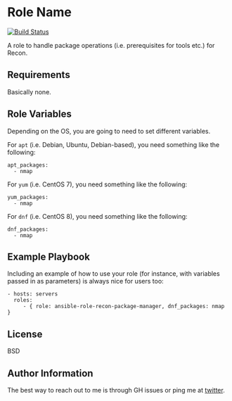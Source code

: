 Role Name
=========

[![Build Status](https://travis-ci.com/frite/ansible-role-recon-package-manager.svg?branch=master)](https://travis-ci.com/frite/ansible-role-recon-package-manager)

A role to handle package operations (i.e. prerequisites for tools etc.) for Recon.

Requirements
------------

Basically none.

Role Variables
--------------
Depending on the OS, you are going to need to set different variables.

For `apt` (i.e. Debian, Ubuntu, Debian-based), you need something like the following:
```
apt_packages:
  - nmap
```

For `yum` (i.e. CentOS 7), you need something like the following:
```
yum_packages:
  - nmap
```

For `dnf` (i.e. CentOS 8), you need something like the following:
```
dnf_packages:
  - nmap
```
Example Playbook
----------------

Including an example of how to use your role (for instance, with variables
passed in as parameters) is always nice for users too:

    - hosts: servers
      roles:
         - { role: ansible-role-recon-package-manager, dnf_packages: nmap }

License
-------

BSD

Author Information
------------------

The best way to reach out to me is through GH issues or ping me at [twitter](https://twitter.com/fr1t3).

